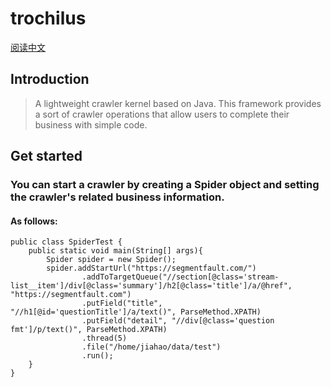 # trochilus

[阅读中文](https://github.com/muyueyue/trochilus/blob/master/README-zh.md)

## Introduction

> A lightweight crawler kernel based on Java.
This framework provides a sort of crawler operations that allow users to complete their business with simple code.

## Get started

### You can start a crawler by creating a Spider object and setting the crawler's related business information.

#### As follows:
```
public class SpiderTest {
    public static void main(String[] args){
        Spider spider = new Spider();
        spider.addStartUrl("https://segmentfault.com/")
                .addToTargetQueue("//section[@class='stream-list__item']/div[@class='summary']/h2[@class='title']/a/@href", "https://segmentfault.com")
                .putField("title", "//h1[@id='questionTitle']/a/text()", ParseMethod.XPATH)
                .putField("detail", "//div[@class='question fmt']/p/text()", ParseMethod.XPATH)
                .thread(5)
                .file("/home/jiahao/data/test")
                .run();
    }
}
```

